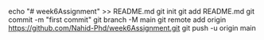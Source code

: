 echo "# week6Assignment" >> README.md
git init
git add README.md
git commit -m "first commit"
git branch -M main
git remote add origin https://github.com/Nahid-Phd/week6Assignment.git
git push -u origin main
